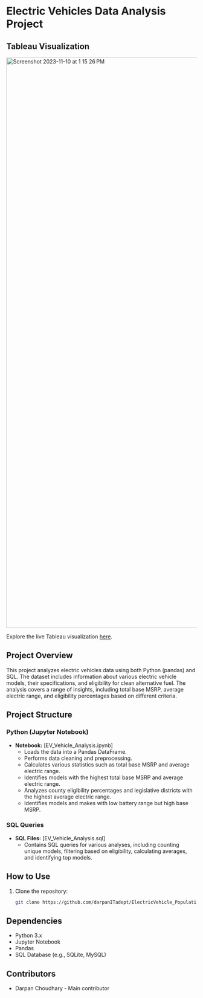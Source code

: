 # Electric Vehicles Data Analysis Project

## Tableau Visualization

<img width="1510" alt="Screenshot 2023-11-10 at 1 15 26 PM" src="https://github.com/darpanITadept/ElectricVehicle_Population_Analysis/assets/112990024/cf8230fc-f348-4d83-b151-f02b65c50815">

Explore the live Tableau visualization [here]([link_to_your_tableau_profile](https://public.tableau.com/app/profile/darpan.choudhary/viz/EVPopluationAnalysisWashington/Dashboard1)).

## Project Overview

This project analyzes electric vehicles data using both Python (pandas) and SQL. The dataset includes information about various electric vehicle models, their specifications, and eligibility for clean alternative fuel. The analysis covers a range of insights, including total base MSRP, average electric range, and eligibility percentages based on different criteria.

## Project Structure

### Python (Jupyter Notebook)

- **Notebook:** [EV_Vehicle_Analysis.ipynb]
  - Loads the data into a Pandas DataFrame.
  - Performs data cleaning and preprocessing.
  - Calculates various statistics such as total base MSRP and average electric range.
  - Identifies models with the highest total base MSRP and average electric range.
  - Analyzes county eligibility percentages and legislative districts with the highest average electric range.
  - Identifies models and makes with low battery range but high base MSRP.

### SQL Queries

- **SQL Files:** [EV_Vehicle_Analysis.sql]
  - Contains SQL queries for various analyses, including counting unique models, filtering based on eligibility, calculating averages, and identifying top models.
  
## How to Use

1. Clone the repository:

   ```bash
   git clone https://github.com/darpanITadept/ElectricVehicle_Population_Analysis.git

## Dependencies

- Python 3.x
- Jupyter Notebook
- Pandas
- SQL Database (e.g., SQLite, MySQL)

## Contributors

- Darpan Choudhary - Main contributor
